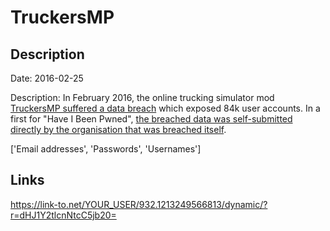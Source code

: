 # TruckersMP

## Description

Date: 2016-02-25

Description:
In February 2016, the online trucking simulator mod <a href="http://truckersmp.com/en_US/blog/8" target="_blank" rel="noopener">TruckersMP suffered a data breach</a> which exposed 84k user accounts. In a first for "Have I Been Pwned", <a href="https://www.troyhunt.com/100-data-breaches-later-have-i-been-pwned-gets-its-first-self-submission/" target="_blank" rel="noopener">the breached data was self-submitted directly by the organisation that was breached itself</a>.


['Email addresses', 'Passwords', 'Usernames']

## Links

https://link-to.net/YOUR_USER/932.1213249566813/dynamic/?r=dHJ1Y2tlcnNtcC5jb20=
